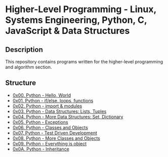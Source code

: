# Higher-Level Programming - Linux, Systems Engineering, Python, C, JavaScript & Data Structures

## Description
This repository contains programs written for the higher-level programming and
algorithm section.


## Structure


* [0x00. Python - Hello, World](./0x00-python-hello_world)
* [0x01. Python - if/else, loops, functions](./0x01-python-if_else_loops_functions)
* [0x02. Python - import & modules](./0x02-python-import_modules)
* [0x03. Python - Data Structures: Lists, Tuples](./0x03-python-data_structures)
* [0x04. Python - More Data Structures: Set, Dictionary](./0x04-python-more_data_structures)
* [0x05. Python - Exceptions](./0x05-python-exceptions)
* [0x06. Python - Classes and Objects](./0x06-python-classes)
* [0x07. Python - Test Driven Development](./0x07-python-test_driven_development)
* [0x08. Python - More Classes and Objects](./0x08-python-more_classes)
* [0x09. Python - Everything is object](./0x09-python-everything_is_object)
* [0x0A. Python - Inheritance](./0x0A-python-inheritance)
